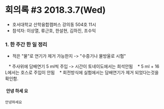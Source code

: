 # 회의록 #3 2018.3.7(Wed)

  * 호서대학교 산학융합캠퍼스 강의동 504호 11시
  * 참석자: 이상열, 류근호, 한설현, 김하진, 조수익

### 1. 한 주간 한 일 정리

* 적은 "물"로 연기가 제거 가능한지 -> "수증기나 물방울로 시험"

    * 주사위에 담배연기 5 ml씩 주입 -> 시간이 토네이도에서는 희석안됨
    * 5 ml + 16 L에서는 호스로 주입이 안됨
    * 회전방식에 실험에서는 담배연기가 제거 되었다는것을 확인함.
####  안녕 하세 요

```
안녕하세요
```
